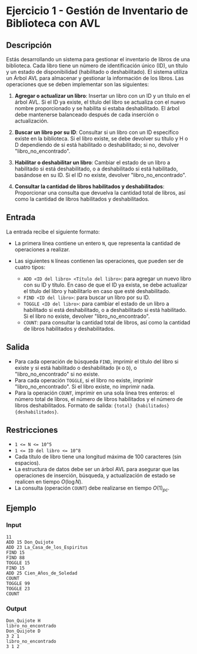 # Ejercicio 1 - Gestión de Inventario de Biblioteca con AVL

## Descripción

Estás desarrollando un sistema para gestionar el inventario de libros de una biblioteca. Cada libro tiene un número de identificación único (ID), un título y un estado de disponibilidad (habilitado o deshabilitado). El sistema utiliza un Árbol AVL para almacenar y gestionar la información de los libros. Las operaciones que se deben implementar son las siguientes:

1. **Agregar o actualizar un libro**: Insertar un libro con un ID y un título en el árbol AVL. Si el ID ya existe, el título del libro se actualiza con el nuevo nombre proporcionado y se habilita si estaba deshabilitado. El árbol debe mantenerse balanceado después de cada inserción o actualización.

2. **Buscar un libro por su ID**: Consultar si un libro con un ID específico existe en la biblioteca. Si el libro existe, se debe devolver su título y H o D dependiendo de si está habilitado o deshabilitado; si no, devolver "libro_no_encontrado".

3. **Habilitar o deshabilitar un libro**: Cambiar el estado de un libro a habilitado si está deshabilitado, o a deshabilitado si está habilitado, basándose en su ID. Si el ID no existe, devolver "libro_no_encontrado".

4. **Consultar la cantidad de libros habilitados y deshabilitados**: Proporcionar una consulta que devuelva la cantidad total de libros, así como la cantidad de libros habilitados y deshabilitados.

## Entrada

La entrada recibe el siguiente formato:

- La primera línea contiene un entero `N`, que representa la cantidad de operaciones a realizar.
- Las siguientes `N` líneas contienen las operaciones, que pueden ser de cuatro tipos:

  - `ADD <ID del libro> <Título del libro>`: para agregar un nuevo libro con su ID y título. En caso de que el ID ya exista, se debe actualizar el título del libro y habilitarlo en caso que esté deshabilitado.
  - `FIND <ID del libro>`: para buscar un libro por su ID.
  - `TOGGLE <ID del libro>`: para cambiar el estado de un libro a habilitado si está deshabilitado, o a deshabilitado si está habilitado. Si el libro no existe, devolver "libro_no_encontrado".
  - `COUNT`: para consultar la cantidad total de libros, así como la cantidad de libros habilitados y deshabilitados.

## Salida

- Para cada operación de búsqueda `FIND`, imprimir el título del libro si existe y si está habilitado o deshabilitado (`H` o `D`), o "libro_no_encontrado" si no existe.
- Para cada operación `TOGGLE`, si el libro no existe, imprimir "libro_no_encontrado". Si el libro existe, no imprimir nada.
- Para la operación `COUNT`, imprimir en una sola línea tres enteros: el número total de libros, el número de libros habilitados y el número de libros deshabilitados. Formato de salida: `{total} {habilitados} {deshabilitados}`.

## Restricciones

- `1 <= N <= 10^5`
- `1 <= ID del libro <= 10^8`
- Cada título de libro tiene una longitud máxima de 100 caracteres (sin espacios).
- La estructura de datos debe ser un árbol AVL para asegurar que las operaciones de inserción, búsqueda, y actualización de estado se realicen en tiempo $O(\log N)$.
- La consulta (operación `COUNT`) debe realizarse en tiempo $O(1)_{pc}$.

## Ejemplo

### Input

```
11
ADD 15 Don_Quijote
ADD 23 La_Casa_de_los_Espiritus
FIND 15
FIND 88
TOGGLE 15
FIND 15
ADD 25 Cien_Años_de_Soledad
COUNT
TOGGLE 99
TOGGLE 23
COUNT
```

### Output

```
Don_Quijote H
libro_no_encontrado
Don_Quijote D
3 2 1
libro_no_encontrado
3 1 2
```
